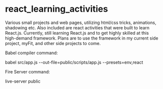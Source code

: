 # react_learning_activities

Various small projects and web pages, utilizing html/css tricks, animations, shadowing etc. Also included are react activities that
were built to learn React.js. Currently, still learning React.js and to get highly skilled at this high-demand framework. Plans are to use
the framework in my current side project, myFit, and other side projects to come. 


Babel compiler command:

babel src/app.js --out-file=public/scripts/app.js --presets=env,react

Fire Server command:

live-server public
